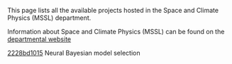 This page lists all the available projects hosted in the Space and Climate Physics (MSSL) department.

Information about Space and Climate Physics (MSSL) can be found on the [departmental website](https://www.ucl.ac.uk/mssl)

[2228bd1015](../projects/2228bd1015.md) Neural Bayesian model selection